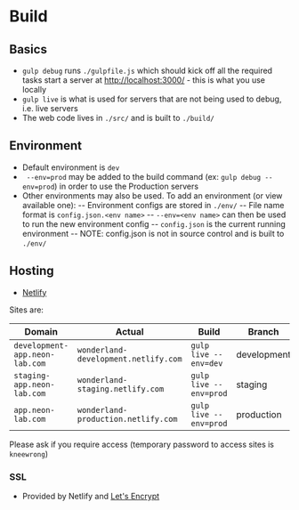 # Build

## Basics

- `gulp debug` runs `./gulpfile.js` which should kick off all the required tasks start a server at [http://localhost:3000/](http://localhost:3000/) - this is what you use locally
- `gulp live` is what is used for servers that are not being used to debug, i.e. live servers
- The web code lives in `./src/` and is built to `./build/`

## Environment

- Default environment is `dev`
- ` --env=prod` may be added to the build command (ex: `gulp debug --env=prod`) in order to use the Production servers
- Other environments may also be used. To add an environment (or view available one):
-- Environment configs are stored in `./env/`
-- File name format is `config.json.<env name>`
-- `--env=<env name>` can then be used to run the new environment config
-- `config.json` is the current running environment
-- NOTE: config.json is not in source control and is built to `./env/`

## Hosting

- [Netlify](https://netlify.com/)

Sites are:

| Domain | Actual | Build | Branch |
| --- | --- | --- | --- |
| `development-app.neon-lab.com` | `wonderland-development.netlify.com` | `gulp live --env=dev` | development |
| `staging-app.neon-lab.com` | `wonderland-staging.netlify.com` | `gulp live --env=prod` | staging |
| `app.neon-lab.com` | `wonderland-production.netlify.com` | `gulp live --env=prod` | production |

Please ask if you require access (temporary password to access sites is `kneewrong`)

### SSL

- Provided by Netlify and [Let's Encrypt](https://letsencrypt.org/)
